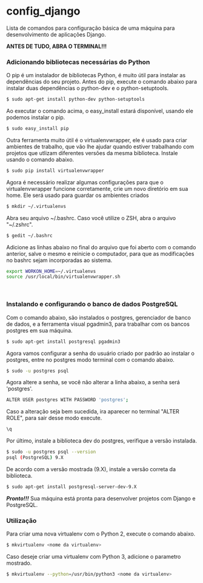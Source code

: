 # config_django
Lista de comandos para configuração básica de uma máquina para desenvolvimento de aplicações Django.</br>

**ANTES DE TUDO, ABRA O TERMINAL!!!**</br>

### Adicionando bibliotecas necessárias do Python

O pip é um instalador de bibliotecas Python, é muito útil para instalar as dependências do seu projeto.
Antes do pip, execute o comando abaixo para instalar duas dependências o python-dev e o python-setuptools.

```sh
$ sudo apt-get install python-dev python-setuptools
```

Ao executar o comando acima, o easy_install estará disponível, usando ele podemos instalar o pip.

```sh
$ sudo easy_install pip
```

Outra ferramenta muito útil é o virtualenvwrapper, ele é usado para criar ambientes de trabalho, que vão lhe ajudar quando estiver trabalhando com projetos que utlizam diferentes versões da mesma biblioteca. Instale usando o comando abaixo.

```sh
$ sudo pip install virtualenvwrapper
```

Agora é necessário realizar algumas configurações para que o virtualenvwrapper funcione corretamente, crie um novo diretório em sua home. Ele será usado para guardar os ambientes criados

```sh
$ mkdir ~/.virtualenvs
```

Abra seu arquivo ~/.bashrc. Caso você utilize o ZSH, abra o arquivo "~/.zshrc".

```sh
$ gedit ~/.bashrc
```

Adicione as linhas abaixo no final do arquivo que foi aberto com o comando anterior, salve o mesmo e reinicie o computador, para que as modificações no bashrc sejam incorporadas ao sistema.

```sh
export WORKON_HOME=~/.virtualenvs
source /usr/local/bin/virtualenvwrapper.sh
```

</br>

### Instalando e configurando o banco de dados PostgreSQL

Com o comando abaixo, são instalados o postgres, gerenciador de banco de dados, e a ferramenta visual pgadmin3, para trabalhar com os bancos postgres em sua máquina.

```sh
$ sudo apt-get install postgresql pgadmin3
```

Agora vamos configurar a senha do usuário criado por padrão ao instalar o postgres, entre no postgres modo terminal com o comando abaixo.

```sh
$ sudo -u postgres psql
```

Agora altere a senha, se você não alterar a linha abaixo, a senha será 'postgres'.

```sh
ALTER USER postgres WITH PASSWORD 'postgres';
```

Caso a alteração seja bem sucedida, ira aparecer no terminal "ALTER ROLE", para sair desse modo execute.

```sh
\q
```

Por último, instale a biblioteca dev do postgres, verifique a versão instalada.

```sh
$ sudo -u postgres psql --version
psql (PostgreSQL) 9.X
```

De acordo com a versão mostrada (9.X), instale a versão correta da biblioteca.

```sh
$ sudo apt-get install postgresql-server-dev-9.X
```

***Pronto!!!*** Sua máquina está pronta para desenvolver projetos com Django e PostgreSQL.

### Utilização

Para criar uma nova virtualenv com o Python 2, execute o comando abaixo.

```sh
$ mkvirtualenv <nome da virtualenv>
```

Caso deseje criar uma virtualenv com Python 3, adicione o parametro mostrado.

```sh
$ mkvirtualenv --python=/usr/bin/python3 <nome da virtualenv>
```

